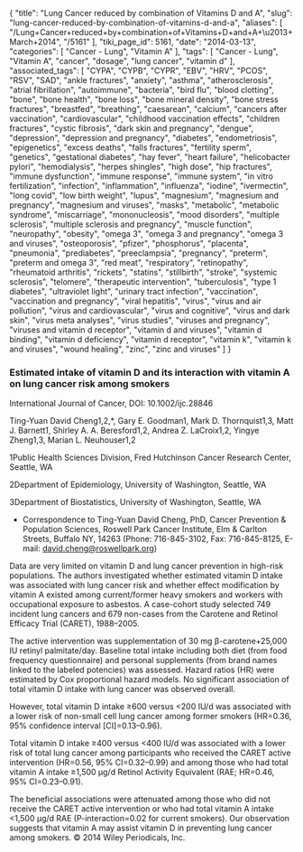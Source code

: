 {
    "title": "Lung Cancer reduced by combination of Vitamins D and A",
    "slug": "lung-cancer-reduced-by-combination-of-vitamins-d-and-a",
    "aliases": [
        "/Lung+Cancer+reduced+by+combination+of+Vitamins+D+and+A+\u2013+March+2014",
        "/5161"
    ],
    "tiki_page_id": 5161,
    "date": "2014-03-13",
    "categories": [
        "Cancer - Lung",
        "Vitamin A"
    ],
    "tags": [
        "Cancer - Lung",
        "Vitamin A",
        "cancer",
        "dosage",
        "lung cancer",
        "vitamin d"
    ],
    "associated_tags": [
        "CYPA",
        "CYPB",
        "CYPR",
        "EBV",
        "HRV",
        "PCOS",
        "RSV",
        "SAD",
        "ankle fractures",
        "anxiety",
        "asthma",
        "atherosclerosis",
        "atrial fibrillation",
        "autoimmune",
        "bacteria",
        "bird flu",
        "blood clotting",
        "bone",
        "bone health",
        "bone loss",
        "bone mineral density",
        "bone stress fractures",
        "breastfed",
        "breathing",
        "caesarean",
        "calcium",
        "cancers after vaccination",
        "cardiovascular",
        "childhood vaccination effects",
        "children fractures",
        "cystic fibrosis",
        "dark skin and pregnancy",
        "dengue",
        "depression",
        "depression and pregnancy",
        "diabetes",
        "endometriosis",
        "epigenetics",
        "excess deaths",
        "falls fractures",
        "fertility sperm",
        "genetics",
        "gestational diabetes",
        "hay fever",
        "heart failure",
        "helicobacter pylori",
        "hemodialysis",
        "herpes shingles",
        "high dose",
        "hip fractures",
        "immune dysfunction",
        "immune response",
        "immune system",
        "in vitro fertilization",
        "infection",
        "inflammation",
        "influenza",
        "iodine",
        "ivermectin",
        "long covid",
        "low birth weight",
        "lupus",
        "magnesium",
        "magnesium and pregnancy",
        "magnesium and viruses",
        "masks",
        "metabolic",
        "metabolic syndrome",
        "miscarriage",
        "mononucleosis",
        "mood disorders",
        "multiple sclerosis",
        "multiple sclerosis and pregnancy",
        "muscle function",
        "neuropathy",
        "obesity",
        "omega 3",
        "omega 3 and pregnancy",
        "omega 3 and viruses",
        "osteoporosis",
        "pfizer",
        "phosphorus",
        "placenta",
        "pneumonia",
        "prediabetes",
        "preeclampsia",
        "pregnancy",
        "preterm",
        "preterm and omega 3",
        "red meat",
        "respiratory",
        "retinopathy",
        "rheumatoid arthritis",
        "rickets",
        "statins",
        "stillbirth",
        "stroke",
        "systemic sclerosis",
        "telomere",
        "therapeutic intervention",
        "tuberculosis",
        "type 1 diabetes",
        "ultraviolet light",
        "urinary tract infection",
        "vaccination",
        "vaccination and pregnancy",
        "viral hepatitis",
        "virus",
        "virus and air pollution",
        "virus and cardiovascular",
        "virus and cognitive",
        "virus and dark skin",
        "virus meta analyses",
        "virus studies",
        "viruses and pregnancy",
        "viruses and vitamin d receptor",
        "vitamin d and viruses",
        "vitamin d binding",
        "vitamin d deficiency",
        "vitamin d receptor",
        "vitamin k",
        "vitamin k and viruses",
        "wound healing",
        "zinc",
        "zinc and viruses"
    ]
}


### Estimated intake of vitamin D and its interaction with vitamin A on lung cancer risk among smokers

International Journal of Cancer, DOI: 10.1002/ijc.28846

Ting-Yuan David Cheng1,2,*, Gary E. Goodman1, Mark D. Thornquist1,3, Matt J. Barnett1, Shirley A. A. Beresford1,2, Andrea Z. LaCroix1,2, Yingye Zheng1,3, Marian L. Neuhouser1,2

1Public Health Sciences Division, Fred Hutchinson Cancer Research Center, Seattle, WA

2Department of Epidemiology, University of Washington, Seattle, WA

3Department of Biostatistics, University of Washington, Seattle, WA

* Correspondence to Ting-Yuan David Cheng, PhD, Cancer Prevention & Population Sciences, Roswell Park Cancer Institute, Elm & Carlton Streets, Buffalo NY, 14263 (Phone: 716-845-3102, Fax: 716-845-8125, E-mail: david.cheng@roswellpark.org)

Data are very limited on vitamin D and lung cancer prevention in high-risk populations. The authors investigated whether estimated vitamin D intake was associated with lung cancer risk and whether effect modification by vitamin A existed among current/former heavy smokers and workers with occupational exposure to asbestos. A case-cohort study selected 749 incident lung cancers and 679 non-cases from the Carotene and Retinol Efficacy Trial (CARET), 1988–2005. 

The active intervention was supplementation of 30 mg β-carotene+25,000 IU retinyl palmitate/day. Baseline total intake including both diet (from food frequency questionnaire) and personal supplements (from brand names linked to the labeled potencies) was assessed. Hazard ratios (HR) were estimated by Cox proportional hazard models. No significant association of total vitamin D intake with lung cancer was observed overall. 

However, total vitamin D intake ≥600 versus <200 IU/d was associated with a lower risk of non-small cell lung cancer among former smokers (HR=0.36, 95% confidence interval <span>[CI]</span>=0.13–0.96). 

Total vitamin D intake ≥400 versus <400 IU/d was associated with a lower risk of total lung cancer among participants who received the CARET active intervention (HR=0.56, 95% CI=0.32–0.99) and among those who had total vitamin A intake ≥1,500 µg/d Retinol Activity Equivalent (RAE; HR=0.46, 95% CI=0.23–0.91). 

The beneficial associations were attenuated among those who did not receive the CARET active intervention or who had total vitamin A intake <1,500 µg/d RAE (P-interaction=0.02 for current smokers). Our observation suggests that vitamin A may assist vitamin D in preventing lung cancer among smokers. © 2014 Wiley Periodicals, Inc.